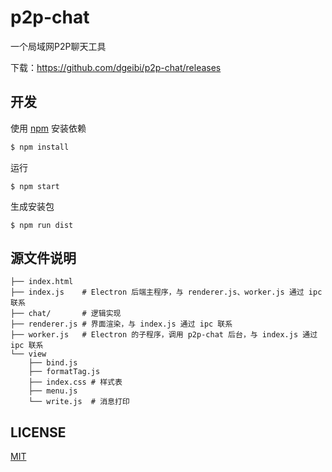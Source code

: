# p2p-chat

一个局域网P2P聊天工具

下载：https://github.com/dgeibi/p2p-chat/releases

## 开发

使用 [npm](https://nodejs.org/en/download/current/) 安装依赖

``` sh
$ npm install
```

运行

```
$ npm start
```

生成安装包

```
$ npm run dist
```

## 源文件说明

```
├── index.html
├── index.js    # Electron 后端主程序，与 renderer.js、worker.js 通过 ipc 联系
├── chat/       # 逻辑实现
├── renderer.js # 界面渲染，与 index.js 通过 ipc 联系
├── worker.js   # Electron 的子程序，调用 p2p-chat 后台，与 index.js 通过 ipc 联系
└── view
    ├── bind.js
    ├── formatTag.js
    ├── index.css # 样式表
    ├── menu.js
    └── write.js  # 消息打印
```

## LICENSE

[MIT](LICENSE)
